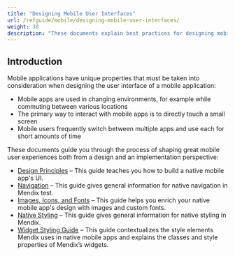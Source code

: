 ```yaml
---
title: "Designing Mobile User Interfaces"
url: /refguide/mobile/designing-mobile-user-interfaces/
weight: 30
description: "These documents explain best practices for designing mobile UI with Mendix."
---
```


## Introduction

Mobile applications have unique properties that must be taken into consideration when designing the user interface of a mobile application:

* Mobile apps are used in changing environments, for example while commuting between various locations
* The primary way to interact with mobile apps is to directly touch a small screen
* Mobile users frequently switch between multiple apps and use each for short amounts of time

These documents guide you through the process of shaping great mobile user experiences both from a design and an implementation perspective:

* [Design Principles](/refguide/mobile/designing-mobile-user-interfaces/design-principles/) – This guide teaches you how to build a native mobile app's UI.
* [Navigation](/refguide/mobile/designing-mobile-user-interfaces/navigation/) – This guide gives general information for native navigation in Mendix test.
* [Images, Icons, and Fonts](/refguide/mobile/designing-mobile-user-interfaces/images-icons-and-fonts/) – This guide helps you enrich your native mobile app's design with images and custom fonts.
* [Native Styling](/refguide/mobile/designing-mobile-user-interfaces/native-styling/) – This guide gives general information for native styling in Mendix.
* [Widget Styling Guide](/refguide/mobile/designing-mobile-user-interfaces/widget-styling-guide/) – This guide contextualizes the style elements Mendix uses in native mobile apps and explains the classes and style properties of Mendix’s widgets.
